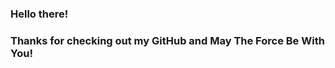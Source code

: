### Hello there! 

<!--
-  I'm currently working on finishing my degree at The Ohio State University, I'm taking Business Developement courses and Software Developement courses.
-  I’m currently about Data and am currently partaking in the DataCamp Data sciece courses to increase my knowledge of the fundamentals of Data Engineering.
-  I'm also interning at a SaaS ERP Company called FMX and am currently a Data Specialist, I also work with the engineering team to wirte scripts for automated ETL processes.
-  When I'm not working or learning, I love video games! My favorites right now are Helldivers 2, Rocket League, and Halo! I also like to design and 3D print things! And hangout with my friends and girlfriend!
-->

### Thanks for checking out my GitHub and May The Force Be With You!
